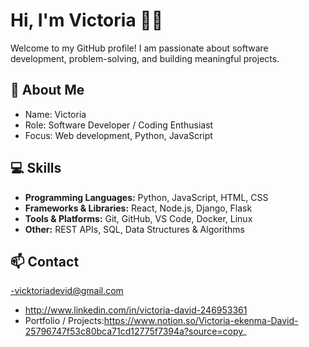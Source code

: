 # Hi, I'm Victoria 👩‍💻

Welcome to my GitHub profile! I am passionate about software development, problem-solving, and building meaningful projects.

## 🔹 About Me
- Name: Victoria
- Role: Software Developer / Coding Enthusiast
- Focus: Web development, Python, JavaScript

## 💻 Skills
- **Programming Languages:** Python, JavaScript, HTML, CSS
- **Frameworks & Libraries:** React, Node.js, Django, Flask
- **Tools & Platforms:** Git, GitHub, VS Code, Docker, Linux
- **Other:** REST APIs, SQL, Data Structures & Algorithms

## 📫 Contact
-vicktoriadevid@gmail.com
- http://www.linkedin.com/in/victoria-david-246953361  
- Portfolio / Projects:https://www.notion.so/Victoria-ekenma-David-25796747f53c80bca71cd12775f7394a?source=copy_
  

